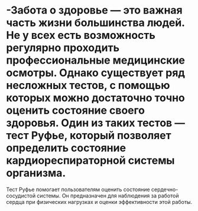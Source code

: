 # -Забота о здоровье ― это важная часть жизни большинства людей. Не у всех есть возможность регулярно проходить профессиональные медицинские осмотры. Однако существует ряд несложных тестов, с помощью которых можно достаточно точно оценить состояние своего здоровья. Один из таких тестов — тест Руфье, который позволяет определить состояние кардиореспираторной системы организма. 
Тест Руфье помогает пользователям оценить состояние сердечно-сосудистой системы.
Он предназначен для наблюдения за работой сердца при физических нагрузках и оценки эффективности этой работы.

